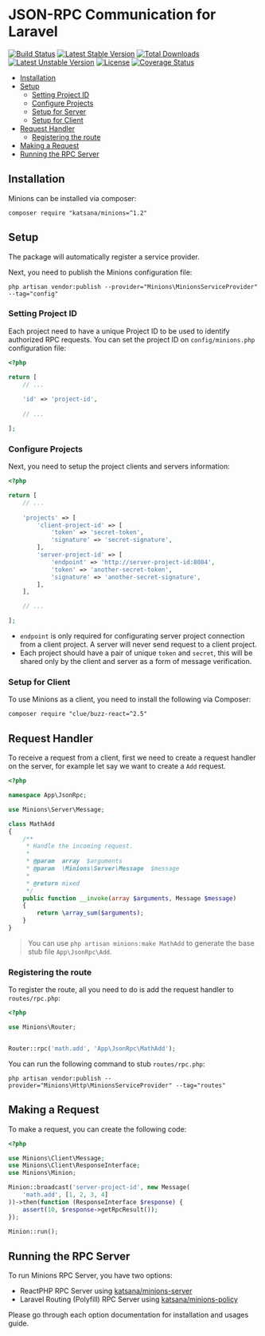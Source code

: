 JSON-RPC Communication for Laravel
===================

[![Build Status](https://travis-ci.org/katsana/minions.svg?branch=master)](https://travis-ci.org/katsana/minions)
[![Latest Stable Version](https://poser.pugx.org/katsana/minions/v/stable)](https://packagist.org/packages/katsana/minions)
[![Total Downloads](https://poser.pugx.org/katsana/minions/downloads)](https://packagist.org/packages/katsana/minions)
[![Latest Unstable Version](https://poser.pugx.org/katsana/minions/v/unstable)](https://packagist.org/packages/katsana/minions)
[![License](https://poser.pugx.org/katsana/minions/license)](https://packagist.org/packages/katsana/minions)
[![Coverage Status](https://coveralls.io/repos/github/katsana/minions/badge.svg?branch=master)](https://coveralls.io/github/katsana/minions?branch=master)

* [Installation](#installation)
* [Setup](#setup)
    - [Setting Project ID](#setting-project-id)
    - [Configure Projects](#configure-projects)
    - [Setup for Server](#setup-for-server)
    - [Setup for Client](#setup-for-client)
* [Request Handler](#request-handler)
    - [Registering the route](#registering-the-route)
* [Making a Request](#making-a-request)
* [Running the RPC Server](#running-the-rpc-server)

## Installation

Minions can be installed via composer:

```
composer require "katsana/minions=^1.2"
```

## Setup

The package will automatically register a service provider.

Next, you need to publish the Minions configuration file:

```
php artisan vendor:publish --provider="Minions\MinionsServiceProvider" --tag="config"
```

### Setting Project ID

Each project need to have a unique Project ID to be used to identify authorized RPC requests. You can set the project ID on `config/minions.php` configuration file:

```php
<?php

return [
    // ...
    
    'id' => 'project-id',
    
    // ...

];
```

### Configure Projects

Next, you need to setup the project clients and servers information:

```php
<?php

return [
    // ...
    
    'projects' => [
        'client-project-id' => [
            'token' => 'secret-token',
            'signature' => 'secret-signature',
        ],
        'server-project-id' => [
            'endpoint' => 'http://server-project-id:8084',
            'token' => 'another-secret-token',
            'signature' => 'another-secret-signature',
        ],
    ],

    // ...

];
```

* `endpoint` is only required for configurating server project connection from a client project. A server will never send request to a client project.
* Each project should have a pair of unique `token` and `secret`, this will be shared only by the client and server as a form of message verification.

### Setup for Client

To use Minions as a client, you need to install the following via Composer:

```
composer require "clue/buzz-react=^2.5"
```

## Request Handler
 
To receive a request from a client, first we need to create a request handler on the server, for example let say we want to create a `Add` request.

```php
<?php

namespace App\JsonRpc;

use Minions\Server\Message;

class MathAdd
{
    /**
     * Handle the incoming request.
     *
     * @param  array  $arguments
     * @param  \Minions\Server\Message  $message
     *
     * @return mixed
     */
    public function __invoke(array $arguments, Message $message)
    {
        return \array_sum($arguments);
    }
}
```

> You can use `php artisan minions:make MathAdd` to generate the base stub file `App\JsonRpc\Add`.

### Registering the route

To register the route, all you need to do is add the request handler to `routes/rpc.php`:

```php
<?php

use Minions\Router;


Router::rpc('math.add', 'App\JsonRpc\MathAdd');
```

You can run the following command to stub `routes/rpc.php`:

```
php artisan vendor:publish --provider="Minions\Http\MinionsServiceProvider" --tag="routes"
```

## Making a Request

To make a request, you can create the following code:

```php
<?php

use Minions\Client\Message;
use Minions\Client\ResponseInterface;
use Minions\Minion;

Minion::broadcast('server-project-id', new Message(
    'math.add', [1, 2, 3, 4]
))->then(function (ResponseInterface $response) {
    assert(10, $response->getRpcResult());
});

Minion::run();
```

## Running the RPC Server

To run Minions RPC Server, you have two options:

* ReactPHP RPC Server using [katsana/minions-server](https://github.com/katsana/minions-server)
* Laravel Routing (Polyfill) RPC Server using [katsana/minions-policy](https://github.com/katsana/minions-polyfill)

Please go through each option documentation for installation and usages guide.

